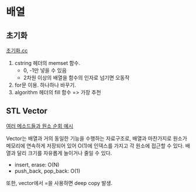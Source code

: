 # 배열

## 초기화
[초기화.cc](https://github.com/turtle505/Algorithm/blob/main/%EC%9D%B4%EB%A1%A0/%EB%B0%B0%EC%97%B4/%EC%B4%88%EA%B8%B0%ED%99%94.cc)
1. cstring 헤더의 memset 함수.
   - 0, -1만 넣을 수 있음
   - 2차원 이상의 배열을 함수의 인자로 넘기면 오동작
3. for문 이용. 하나하나 바꾸기.
4. algorithm 헤더의 fill 함수 => 가장 추천

## STL Vector
[여러 메소드들과 원소 순회 예시](https://github.com/turtle505/Algorithm/blob/main/%EC%9D%B4%EB%A1%A0/%EB%B0%B0%EC%97%B4/vector_example.cpp)

Vector는 배열과 거의 동일한 기능을 수행하는 자료구조로, 배열과 마찬가지로 원소가 메모리에 연속하게 저장되어 있어 O(1)에 인덱스를 가지고 각 원소에 접근할 수 있다. 배열과 달리 크기를 자유롭게 늘이거나 줄일 수 있다.

- insert, erase: O(N)
- push_back, pop_back: O(1)

또한, vector에서 =을 사용하면 deep copy 발생.
